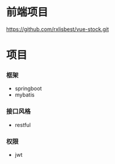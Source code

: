 # 前端项目
https://github.com/rxlisbest/vue-stock.git

# 项目
### 框架
- springboot
- mybatis

### 接口风格
- restful

### 权限
- jwt